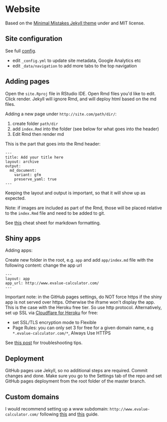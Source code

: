 # Website

Based on the [Minimal Mistakes Jekyll theme](https://mmistakes.github.io/minimal-mistakes/)
under and MIT license.

## Site configuration

See full [config](https://mmistakes.github.io/minimal-mistakes/docs/configuration/).

- edit `_config.yml` to update site metadata, Google Analytics etc
- edit `_data/navigation` to add more tabs to the top navigation

## Adding pages

Open the `site.Rproj` file in RStudio IDE.
Open Rmd files you'd like to edit. Click render.
Jekyll will ignore Rmd, and will deploy html based on the md files.

Adding a new page under `http://site.com/path/dir/`:

1. create folder `path/dir`
2. add `index.Rmd` into the folder (see below for what goes into the header)
3. Edit Rmd then render md

This is the part that goes into the Rmd header:

```
---
title: Add your title here
layout: archive
output:
  md_document:
    variant: gfm
    preserve_yaml: true
---
```

Keeping the layout and output is important, so that it will show up as expected.

Note: if images are included as part of the Rmd, those will be placed
relative to the `index.Rmd` file and need to be added to git.

See [this](https://rstudio.com/wp-content/uploads/2016/03/rmarkdown-cheatsheet-2.0.pdf) cheat sheet for markdown formatting.

## Shiny apps

Adding apps:

Create new folder in the root, e.g. `app` and add `app/index.md` file
with the following content: change the app url

```
---
layout: app
app_url: http://www.evalue-calculator.com/
---
```

Important note: in the GitHub pages settings, do NOT force https if the shiny app is not served over https. Otherwise the iframe won't display the app. This is the case with the Heroku free tier. So use http protocol. Alternatively, set up SSL via [Cloudflare for Heroku](https://support.cloudflare.com/hc/en-us/articles/205893698-Configure-Cloudflare-and-Heroku-over-HTTPS) for free:

- set SSL/TLS encryption mode to Flexible
- Page Rules: you can only set 3 for free for a given domain name, e.g `*.evalue-calculator.com/*`, Always Use HTTPS

See [this post](https://stackoverflow.com/questions/52185560/heroku-set-ssl-certificates-on-free-plan) for troubleshooting tips.

## Deployment

GitHub pages use Jekyll, so no additional steps are required.
Commit changes and done. Make sure you go to the Settings tab
of the repo and set GitHub pages deployment from the root folder of
the master branch. 

## Custom domains

I would recommend setting up a www subdomain: `http://www.evalue-calculator.com/`
following [this](https://docs.github.com/en/github/working-with-github-pages/about-custom-domains-and-github-pages#using-an-apex-domain-for-your-github-pages-site) and [this](https://docs.github.com/en/github/working-with-github-pages/managing-a-custom-domain-for-your-github-pages-site) guide.

